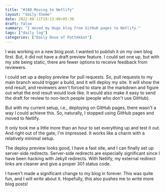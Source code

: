```yaml
---
title: "#180 Moving to Netlify"
layout: "daily-theme"
date: 2022-08-11T19:13:00+05:30
draft: false
summary: "I moved my Hugo blog from GitHub pages to Netlify."
tags: ["daily log"]
categories: ["Daily Dose of Pottekkat"]
---
```


I was working on a new blog post. I wanted to publish it on my own blog first. But, it did not have a draft preview feature. I could set one up, but with my site being static, there are fewer options to receive feedback from reviewers.

I could set up a deploy preview for pull requests. So, pull requests to my main branch would trigger a build, and it will deploy my site. It will show the end result, and reviewers aren't forced to stare at the markdown and figure out what the end result would look like. It would also make it easy to send the draft for review to non-tech people (people who don't use GitHub).

But with my current setup, i.e., deploying on GitHub pages, there wasn't a way I could achieve this. So, naturally, I stopped using GitHub pages and moved to Netlify.

It only took me a little more than an hour to set everything up and test it out. And right out of the gate, I'm impressed. It works like a charm with a relatively minimal setup.

The deploy preview looks good, I have a fast site, and I can finally set up server-side redirects. Server-side redirects are especially significant since I have been hacking with Jekyll redirects. With Netlify, my external redirect links are cleaner and give a proper 301 status code.

I haven't made a significant change to my blog in forever. This was quite fun, and I will write about it. Hopefully, this also pushes me to write more blog posts!
